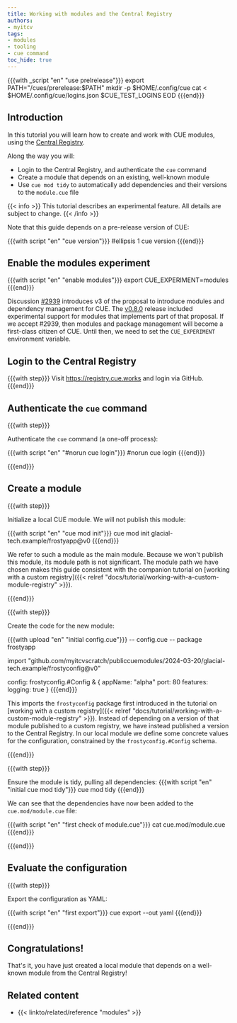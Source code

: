 ```yaml
---
title: Working with modules and the Central Registry
authors:
- myitcv
tags:
- modules
- tooling
- cue command
toc_hide: true
---
```


{{{with _script "en" "use prelrelease"}}}
export PATH="/cues/prerelease:$PATH"
mkdir -p $HOME/.config/cue
cat <<EOD > $HOME/.config/cue/logins.json
$CUE_TEST_LOGINS
EOD
{{{end}}}

## Introduction

In this tutorial you will learn how to create and work with CUE modules,
using the [Central Registry](https://registry.cue.works).

Along the way you will:

- Login to the Central Registry, and authenticate the `cue` command
- Create a module that depends on an existing, well-known module
- Use `cue mod tidy` to automatically add dependencies and their versions to the `module.cue` file

{{< info >}}
This tutorial describes an experimental feature. All details are subject to change.
{{< /info >}}

Note that this guide depends on a pre-release version of CUE:

{{{with script "en" "cue version"}}}
#ellipsis 1
cue version
{{{end}}}

## Enable the modules experiment

{{{with script "en" "enable modules"}}}
export CUE_EXPERIMENT=modules
{{{end}}}

Discussion [#2939](https://github.com/cue-lang/cue/discussions/2939) introduces
v3 of the proposal to introduce modules and dependency management for CUE. The
[v0.8.0](https://github.com/cue-lang/cue/releases/tag/v0.8.0) release included
experimental support for modules that implements part of that proposal. If we
accept #2939, then modules and package management will become a first-class
citizen of CUE. Until then, we need to set the `CUE_EXPERIMENT` environment
variable.

## Login to the Central Registry

{{{with step}}}
Visit https://registry.cue.works and login via GitHub.
{{{end}}}

## Authenticate the `cue` command

{{{with step}}}

Authenticate the `cue` command (a one-off process):

{{{with script "en" "#norun cue login"}}}
#norun
cue login
{{{end}}}

{{{end}}}

## Create a module

{{{with step}}}

Initialize a local CUE module. We will not publish this module:

{{{with script "en" "cue mod init"}}}
cue mod init glacial-tech.example/frostyapp@v0
{{{end}}}

We refer to such a module as the main module. Because we won't publish this
module, its module path is not significant. The module path we have chosen makes
this guide consistent with the companion tutorial on [working with a custom registry]({{<
relref "docs/tutorial/working-with-a-custom-module-registry" >}}).

{{{end}}}

{{{with step}}}

Create the code for the new module:

{{{with upload "en" "initial config.cue"}}}
-- config.cue --
package frostyapp

import "github.com/myitcvscratch/publiccuemodules/2024-03-20/glacial-tech.example/frostyconfig@v0"

config: frostyconfig.#Config & {
	appName: "alpha"
	port:    80
	features: logging: true
}
{{{end}}}

This imports the `frostyconfig` package first introduced in the tutorial on
[working with a custom registry]({{< relref
"docs/tutorial/working-with-a-custom-module-registry" >}}). Instead of depending
on a version of that module published to a custom registry, we have instead
published a version to the Central Registry. In our local module we define some
concrete values for the configuration, constrained by the `frostyconfig.#Config`
schema.

{{{end}}}

{{{with step}}}

Ensure the module is tidy, pulling all dependencies:
{{{with script "en" "initial cue mod tidy"}}}
cue mod tidy
{{{end}}}

We can see that the dependencies have now been added to the `cue.mod/module.cue` file:

{{{with script "en" "first check of module.cue"}}}
cat cue.mod/module.cue
{{{end}}}

{{{end}}}

## Evaluate the configuration

{{{with step}}}

Export the configuration as YAML:


{{{with script "en" "first export"}}}
cue export --out yaml
{{{end}}}

{{{end}}}

## Congratulations!

That's it, you have just created a local module that depends on a well-known
module from the Central Registry!

## Related content

- {{< linkto/related/reference "modules" >}}
